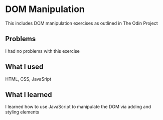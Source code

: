 # DOM Manipulation
This includes DOM manipulation exercises as outlined in The Odin Project

## Problems
I had no problems with this exercise

## What I used
HTML, CSS, JavaSript

## What I learned
I learned how to use JavaScript to manipulate the DOM via adding and styling elements

